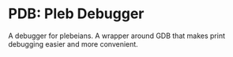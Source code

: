 # PDB: Pleb Debugger

A debugger for plebeians. A wrapper around GDB that makes print debugging easier and more convenient.

